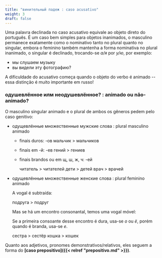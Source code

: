 ```yaml
---
title: "винительный падеж : caso acusativo"
weight: 3
draft: false
---
```


Uma palavra declinada no caso acusativo equivale ao objeto direto do português. É um caso bem simples para objetos inanimados, o masculino permanece exatamente como o nominativo tanto no plural quanto no singular, embora o feminino também mantenha a forma nominativa no plural inanimado, o singular é declinado, trocando-se *а/я* por *у/ю*, por exemplo:

- мы слушаем музыку
- вы видели эту фотографию?
  

A dificuldade do acusativo começa quando o objeto do verbo é animado -- essa distinção é muito importante em russo!

### одушевлённое илм неодушевлённое? : animado ou não-animado?

O masculino singular animado e o plural de ambos os gêneros pedem pelo caso genitivo:

- одущевлённые множественные мужские слова : plural masculino animado 
  - finais duros: -ов
    мальчик > мальчиков
  - finais em -й: -ев
    гений > гениев
  - finais brandos ou em щ, ш, ж, ч: -ей

    читатель > читателей
    дети > детей
    врач > врачей

  <!-- - ьев -->


- одущевлённые множественные женские слова : plural feminino animado 

    A vogal é subtraída:

    подруга > подруг

    Mas se há um encontro consonantal, temos uma vogal móvel:
    <!-- Veja mais detalhes na lição sobre o [caso genitivo]() -->

    Se a primeira consoante desse encontro é dura, usa-se *о* ou *ё*, porém quando é branda, usa-se *е*.

    сестра > сестёр 
    кошка > кошек


Quanto aos adjetivos, pronomes demonstrativos/relativos, eles seguem a forma do **[caso prepositivo]({{< relref "prepositivo.md" >}})**.
